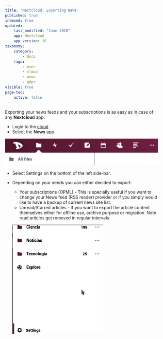 ```yaml
---
title: 'Nextcloud: Exporting News'
published: true
indexed: true
updated:
    last_modified: "June 2020"
    app: Nextcloud
    app_version: 18
taxonomy:
    category:
        - docs
    tags:
        - user
        - cloud
        - news
        - gdpr
visible: true
page-toc:
    active: false
---
```


Exporting your news feeds and your subscriptions is as easy as in case of any **Nextcloud** app.

  - Login to the [cloud](https://cloud.disroot.org)
  - Select the **News** app

  ![](en/select.gif)

  - Select Settings on the bottom of the left side-bar.
  - Depending on your needs you can either decided to export:
    - Your subscriptions (OPML) - This is specially useful if you want to change your News feed (RSS reader) provider or if you simply would like to have a backup of current news site list.
    - Unread/Starred articles - If you want to export the article content themselves either for offline use, archive purpose or migration. Note read articles get removed in regular intervals.

    ![](en/export.gif)
